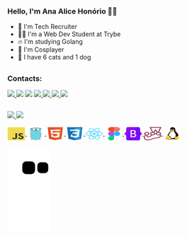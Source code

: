 ### Hello, I'm Ana Alice Honório 👩‍🚀
- 🔭 I'm Tech Recruiter
- 👩‍💻 I'm a Web Dev Student at Trybe
- 🔥 I'm studying Golang
- 🦄 I'm Cosplayer
- 🐾 I have 6 cats and 1 dog 

##

<div>
<h3>Contacts:</h3>
<a href="ana.alice.honorio@gmail.com"><img src="https://img.shields.io/badge/Gmail-D14836?style=for-the-badge&logo=gmail&logoColor=white" target="_blank">
</a>
<a href="https://www.linkedin.com/in/anaalicehonorio" target="_blank"><img src="https://img.shields.io/badge/-LinkedIn-%230077B5?style=for-the-badge&logo=linkedin&logoColor=white" target="_blank"></a> 
<a href="https://instagram.com/alicedorh" target="_blank"><img src="https://img.shields.io/badge/-Instagram-%23E4405F?style=for-the-badge&logo=instagram&logoColor=white" target="_blank"></a>
<a href="https://t.me/alicedorh"><img src="https://img.shields.io/badge/Telegram-2CA5E0?style=for-the-badge&logo=telegram&logoColor=white" target="_blank">
</a>
<a href="https://www.reddit.com/u/Alicedorh"><img src="https://img.shields.io/badge/Reddit-FF4500?style=for-the-badge&logo=reddit&logoColor=white" target="_blank">
</a>
<a href="https://www.twitter.com/alicedorh"><img src="https://img.shields.io/badge/Twitter-1DA1F2?style=for-the-badge&logo=twitter&logoColor=white" target="_blank">
</a>
<a href="https://pt.quora.com/profile/Alicedorh"><img src="https://img.shields.io/badge/Quora-%23B92B27.svg?&style=for-the-badge&logo=Quora&logoColor=white" target="_blank">
</a>
</div>

##

<div>
  <a href="https://github.com/Ana-Alice-Honorio">
  <img height="150em" src="https://github-readme-stats.vercel.app/api?username=Ana-Alice-Honorio&show_icons=true&theme=merko&include_all_commits=true&count_private=true"/>
  <img height="150em" src="https://github-readme-stats.vercel.app/api/top-langs/?username=Ana-Alice-Honorio&layout=compact&langs_count=7&theme=merko"/>
</div>
  <div style="display: inline_block"><br>
  <img align="center" alt="Alice-Js" height="30" width="40" src="https://raw.githubusercontent.com/devicons/devicon/master/icons/javascript/javascript-original.svg">
  <img align="center" alt="Alice-go" height="30" width="40" src="https://raw.githubusercontent.com/devicons/devicon/master/icons/go/go-original.svg">  
  <img align="center" alt="Alice-HTML" height="30" width="40" src="https://raw.githubusercontent.com/devicons/devicon/master/icons/html5/html5-original.svg">
  <img align="center" alt="Alice-CSS" height="30" width="40" src="https://raw.githubusercontent.com/devicons/devicon/master/icons/css3/css3-original.svg">
  <img align="center" alt="Alice-React" height="30" width="40" src="https://raw.githubusercontent.com/devicons/devicon/master/icons/react/react-original.svg">
  <img align="center" alt="Alice-figma" height="30" width="40" src="https://raw.githubusercontent.com/devicons/devicon/master/icons/figma/figma-original.svg">
  <img align="center" alt="Alice-boo" height="30" width="40" src="https://raw.githubusercontent.com/devicons/devicon/master/icons/bootstrap/bootstrap-original.svg">
  <img align="center" alt="Alice-Jest" height="30" width="40" src="https://raw.githubusercontent.com/devicons/devicon/master/icons/jest/jest-plain.svg">
  <img align="center" alt="Alice-linux" height="30" width="40" src="https://raw.githubusercontent.com/devicons/devicon/master/icons/linux/linux-original.svg">
    
![Snake animation](https://github.com/Ana-Alice-Honorio/Ana-Alice-Honorio/blob/output/github-contribution-grid-snake.svg)
    
</div> 
  
 
